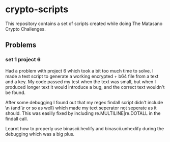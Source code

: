 # crypto-scripts
This repository contains a set of scripts created while doing The Matasano Crypto Challenges.



## Problems
### set 1 project 6
Had a problem with project 6 which took a bit too much time to solve. I made a test script to generate a working encrypted + b64 file from a text and a key. My code passed my test when the text was small, but when I produced longer text it would introduce a bug, and the correct text wouldn't be found. 

After some debugging I found out that my regex findall script didn't include \n (and \r or so as well) which made my text seperator not seperate as it should. This was easilly fixed by including re.MULTILINE|re.DOTALL in the findall call.

Learnt how to properly use binascii.hexlify and binascii.unhexlify during the debugging which was a big plus.

